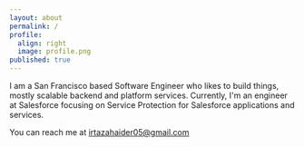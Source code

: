 ```yaml
---
layout: about
permalink: /
profile:
  align: right
  image: profile.png
published: true
---
```

I am a San Francisco based Software Engineer who likes to build things, mostly scalable backend and platform services. Currently, I'm an engineer at Salesforce focusing on Service Protection for Salesforce applications and services.

You can reach me at irtazahaider05@gmail.com











 

 

 
 

 
 
 
 
